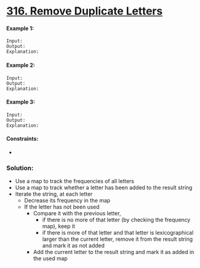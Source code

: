 ﻿# [316. Remove Duplicate Letters](https://leetcode.com/problems/remove-duplicate-letters)

#### Example 1:
```
Input: 
Output: 
Explanation:
``` 

#### Example 2:
```
Input: 
Output: 
Explanation:
``` 

#### Example 3:
```
Input: 
Output: 
Explanation:
```

#### Constraints:

-


### Solution:

- Use a map to track the frequencies of all letters
- Use a map to track whether a letter has been added to the result string
- Iterate the string, at each letter
  - Decrease its frequency in the map
  - If the letter has not been used
    - Compare it with the previous letter, 
      - if there is no more of that letter (by checking the frequency map), keep it
      - if there is more of that letter and that letter is lexicographical larger than the current letter, remove it from the result string and mark it as not added
    - Add the current letter to the result string and mark it as added in the used map
 